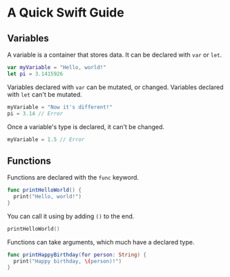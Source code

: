 # A Quick Swift Guide

## Variables

A variable is a container that stores data. It can be declared with `var` or `let`.

```swift
var myVariable = "Hello, world!"
let pi = 3.1415926
```

Variables declared with `var` can be mutated, or changed. Variables declared with `let` can't be mutated.

```swift
myVariable = "Now it's different!"
pi = 3.14 // Error
```

Once a variable's type is declared, it can't be changed.

```swift
myVariable = 1.5 // Error
```

## Functions

Functions are declared with the `func` keyword.

```swift
func printHelloWorld() {
  print("Hello, world!")
}
```

You can call it using by adding `()` to the end.

```swift
printHelloWorld()
```

Functions can take arguments, which much have a declared type.

```swift
func printHappyBirthday(for person: String) {
  print("Happy birthday, \(person)!")
}
```
